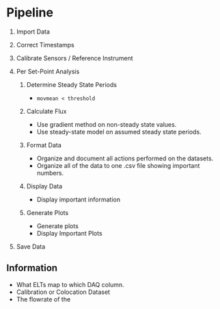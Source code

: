 # Pipeline

1. Import Data
2. Correct Timestamps
3. Calibrate Sensors / Reference Instrument
4. Per Set-Point Analysis

   1. Determine Steady State Periods

       - `movmean < threshold`

   2. Calculate Flux

       - Use gradient method on non-steady state values.
       - Use steady-state model on assumed steady state periods.

   3. Format Data

       - Organize and document all actions performed on the datasets.
       - Organize all of the data to one .csv file showing important numbers.

   4. Display Data

       - Display important information

   5.  Generate Plots

       - Generate plots
       - Display Important Plots

5.  Save Data

## Information
- What ELTs map to which DAQ column.
- Calibration or Colocation Dataset
- The flowrate of the 
